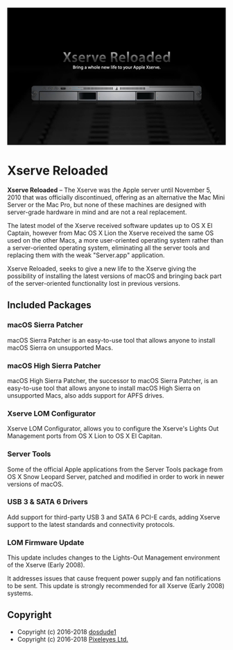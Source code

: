 ![Xserve Reloaded](./src/banner.jpg)

# Xserve Reloaded

**Xserve Reloaded** – The Xserve was the Apple server until November 5, 2010 that
was officially discontinued, offering as an alternative the Mac Mini Server or the
Mac Pro, but none of these machines are designed with server-grade hardware in
mind and are not a real replacement.

The latest model of the Xserve received software updates up to OS X El Captain, however
from Mac OS X Lion the Xserve received the same OS used on the other Macs, a more
user-oriented operating system rather than a server-oriented operating system, eliminating
all the server tools and replacing them with the weak "Server.app" application.

Xserve Reloaded, seeks to give a new life to the Xserve giving the possibility of
installing the latest versions of macOS and bringing back part of the server-oriented
functionality lost in previous versions.

## Included Packages
### macOS Sierra Patcher
macOS Sierra Patcher is an easy-to-use tool that allows anyone to install macOS Sierra
on unsupported Macs.

### macOS High Sierra Patcher
macOS High Sierra Patcher, the successor to macOS Sierra Patcher, is an easy-to-use
tool that allows anyone to install macOS High Sierra on unsupported Macs, also adds
support for APFS drives.

### Xserve LOM Configurator
Xserve LOM Configurator, allows you to configure the Xserve's Lights Out Management ports
from OS X Lion to OS X El Capitan.

### Server Tools
Some of the official Apple applications from the Server Tools package from OS X Snow
Leopard Server, patched and modified in order to work in newer versions of macOS.

### USB 3 & SATA 6 Drivers
Add support for third-party USB 3 and SATA 6 PCI-E cards, adding Xserve support to
the latest standards and connectivity protocols.

### LOM Firmware Update
This update includes changes to the Lights-Out Management environment of the Xserve (Early 2008).

It addresses issues that cause frequent power supply and fan notifications to be sent.
This update is strongly recommended for all Xserve (Early 2008) systems.

## Copyright
- Copyright (c) 2016-2018 [dosdude1](http://dosdude1.com/)
- Copyright (c) 2016-2018 [Pixeleyes Ltd.](http://www.pixeleyes.co.nz)